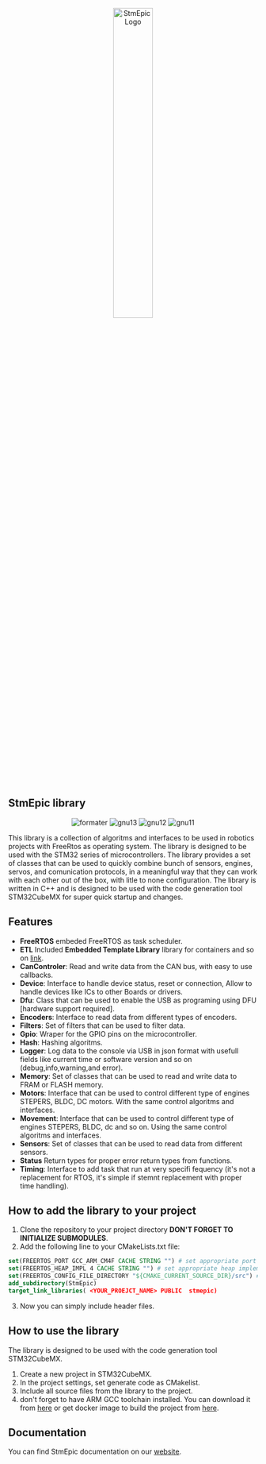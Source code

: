 <p align="center">
  <img src="https://stmepic.nihilia.xyz/stmepic-high-resolution-logo-transparent.webp" alt="StmEpic Logo" width="40%"/>
</p>

## StmEpic library

<p align="center">
  <img src="https://github.com/X-Lemon-X/StmEpic/actions/workflows/formater.yml/badge.svg?branch=main" alt="formater"/>
  <img src="https://github.com/X-Lemon-X/StmEpic/actions/workflows/build_gnu_arm13.yml/badge.svg?branch=main" alt="gnu13"/>
  <img src="https://github.com/X-Lemon-X/StmEpic/actions/workflows/build_gnu_arm12.yml/badge.svg?branch=main" alt="gnu12"/>
  <img src="https://github.com/X-Lemon-X/StmEpic/actions/workflows/build_gnu_arm11.yml/badge.svg?branch=main" alt="gnu11"/>
</p>

This library is a collection of algoritms and interfaces to be used in robotics projects with FreeRtos as operating system. The library is designed to be used with the STM32 series of microcontrollers.
The library provides a set of classes that can be used to quickly combine bunch of sensors, engines, servos, and comunication protocols, in a meaningful way that they can work with each other out of the box, with litle to none configuration.
The library is written in C++ and is designed to be used with the code generation tool STM32CubeMX for super quick startup and changes.

## Features

- **FreeRTOS** embeded FreeRTOS as task scheduler.
- **ETL** Included **Embedded Template Library** library for containers and so on [link](https://github.com/ETLCPP/etl).
- **CanControler**: Read and write data from the CAN bus, with easy to use callbacks.
- **Device**: Interface to handle device status, reset or connection, Allow to handle devices like ICs to other Boards or drivers.
- **Dfu**: Class that can be used to enable the USB as programing using DFU [hardware support required].
- **Encoders**: Interface to read data from different types of encoders.
- **Filters**: Set of filters that can be used to filter data.
- **Gpio**: Wraper for the GPIO pins on the microcontroller.
- **Hash**: Hashing algoritms.
- **Logger**: Log data to the console via USB in json format with usefull fields like current time or software version and so on (debug,info,warning,and error).
- **Memory**: Set of classes that can be used to read and write data to FRAM or FLASH memory.
- **Motors**: Interface that can be used to control different type of engines STEPERS, BLDC, DC motors. With the same control algoritms and interfaces.
- **Movement**: Interface that can be used to control different type of engines STEPERS, BLDC, dc and so on. Using the same control algoritms and interfaces.
- **Sensors**: Set of classes that can be used to read data from different sensors.
- **Status** Return types for proper error return types from functions.
- **Timing**: Interface to add task that run at very specifi fequency (it's not a replacement for RTOS, it's simple if stemnt replacement with proper time handling).

## How to add the library to your project

1. Clone the repository to your project directory **DON'T FORGET TO INITIALIZE SUBMODULES**.
2. Add the following line to your CMakeLists.txt file:

```cmake
set(FREERTOS_PORT GCC_ARM_CM4F CACHE STRING "") # set appropriate port for your microcontroller
set(FREERTOS_HEAP_IMPL 4 CACHE STRING "") # set appropriate heap implementation
set(FREERTOS_CONFIG_FILE_DIRECTORY "${CMAKE_CURRENT_SOURCE_DIR}/src") # set appropriate path to FreeRTOSConfig.h config file
add_subdirectory(StmEpic)
target_link_libraries( <YOUR_PROEJCT_NAME> PUBLIC  stmepic)
```

3. Now you can simply include header files.

## How to use the library

The library is designed to be used with the code generation tool STM32CubeMX.

1. Create a new project in STM32CubeMX.
2. In the project settings, set generate code as CMakelist.
3. Include all source files from the library to the project.
4. don't forget to have ARM GCC toolchain installed. You can download it from [here](https://developer.arm.com/tools-and-software/open-source-software/developer-tools/gnu-toolchain/gnu-rm) or get docker image to build the project from [here](https://hub.docker.com/repository/docker/xlemonx/arm-gnu-toolchain).

## Documentation

You can find StmEpic documentation on our [website](https://stmepic.nihilia.xyz).
